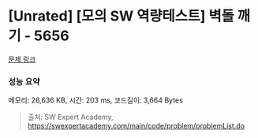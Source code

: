 # [Unrated] [모의 SW 역량테스트] 벽돌 깨기 - 5656 

[문제 링크](https://swexpertacademy.com/main/code/problem/problemDetail.do?contestProbId=AWXRQm6qfL0DFAUo) 

### 성능 요약

메모리: 26,636 KB, 시간: 203 ms, 코드길이: 3,664 Bytes



> 출처: SW Expert Academy, https://swexpertacademy.com/main/code/problem/problemList.do